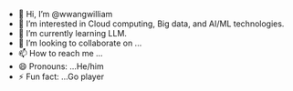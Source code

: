 - 👋 Hi, I’m @wwangwilliam
- 👀 I’m interested in Cloud computing, Big data, and AI/ML technologies.
- 🌱 I’m currently learning LLM.
- 💞️ I’m looking to collaborate on ...
- 📫 How to reach me ...
- 😄 Pronouns: ...He/him
- ⚡ Fun fact: ...Go player

<!---
wwangwilliam/wwangwilliam is a ✨ special ✨ repository because its `README.md` (this file) appears on your GitHub profile.
You can click the Preview link to take a look at your changes.
--->
